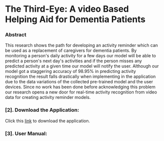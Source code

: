 #  The Third-Eye: A video Based Helping Aid for Dementia Patients

### Abstract

This research shows the path for developing an activity reminder which can be used as a replacement of caregivers for dementia patients. By monitoring a person's daily activity for a few days our model will be able to predict a person's next day's activities and if the person misses any predicted activity at a given time our model will notify the user. Although our model got a staggering accuracy of 98.95\% in predicting activity recognition the result falls drastically when implementing in the application due to the data variations of the collected pre-trained model and the user devices. Since no work has been done before acknowledging this problem our research opens a new door for real-time activity recognition from video data for creating activity reminder models.

### [2]. Download the Application:

Click this [link](https://drive.google.com/file/d/1_ASdYsT3hOm42FOdWvsl1HlRK-_3qn9s/view?usp=sharing) to download the application.
### [3]. User Manual:
